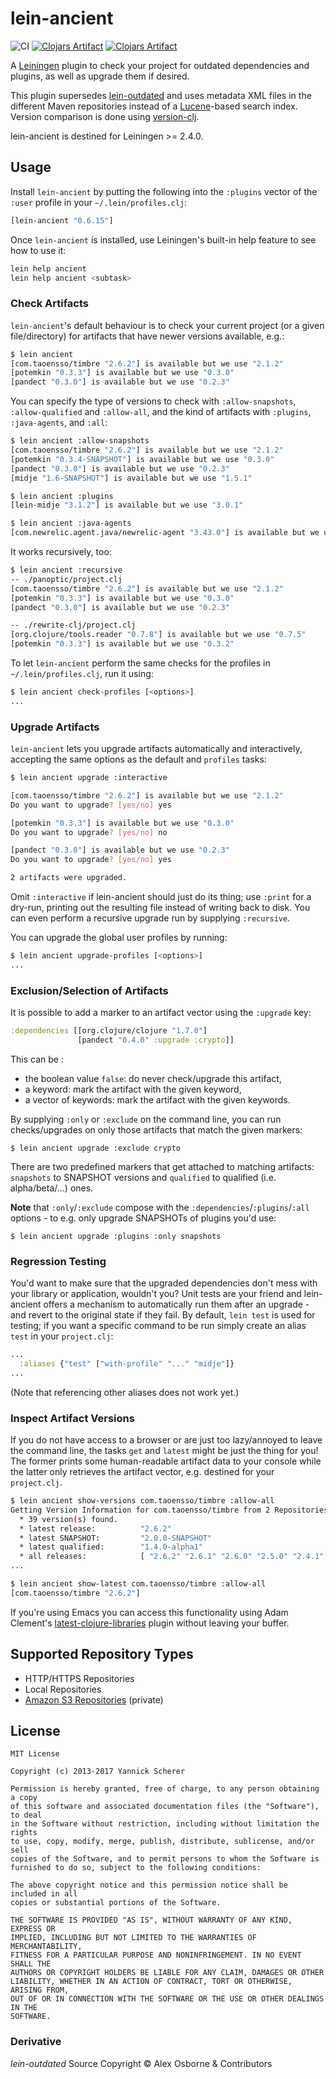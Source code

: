 # lein-ancient

![CI](https://github.com/xsc/lein-ancient/workflows/CI/badge.svg?branch=master)
[![Clojars Artifact](https://img.shields.io/clojars/v/lein-ancient.svg)](https://clojars.org/lein-ancient)
[![Clojars Artifact](https://img.shields.io/clojars/v/ancient-clj.svg)](https://clojars.org/ancient-clj)

A [Leiningen][lein] plugin to check your project for outdated dependencies and
plugins, as well as upgrade them if desired.

This plugin supersedes [lein-outdated][lein-outdated] and uses metadata XML
files in the different Maven repositories instead of a [Lucene][lucene]-based
search index. Version comparison is done using [version-clj][version-clj].

[lein]: https://github.com/technomancy/leiningen
[lein-outdated]: https://github.com/ato/lein-outdated
[lucene]: http://lucene.apache.org/core/
[version-clj]: https://github.com/xsc/version-clj

lein-ancient is destined for Leiningen >= 2.4.0.

## Usage

Install `lein-ancient` by putting the following into the `:plugins` vector of
the `:user` profile in your `~/.lein/profiles.clj`:

```clojure
[lein-ancient "0.6.15"]
```

Once `lein-ancient` is installed, use Leiningen's built-in help feature to
see how to use it:

``` bash
lein help ancient
lein help ancient <subtask>
```

### Check Artifacts

`lein-ancient`'s default behaviour is to check your current project (or a given
file/directory) for artifacts that have newer versions available, e.g.:

```bash
$ lein ancient
[com.taoensso/timbre "2.6.2"] is available but we use "2.1.2"
[potemkin "0.3.3"] is available but we use "0.3.0"
[pandect "0.3.0"] is available but we use "0.2.3"
```

You can specify the type of versions to check with `:allow-snapshots`,
`:allow-qualified` and `:allow-all`, and the kind of artifacts with `:plugins`,
`:java-agents`, and `:all`:

```bash
$ lein ancient :allow-snapshots
[com.taoensso/timbre "2.6.2"] is available but we use "2.1.2"
[potemkin "0.3.4-SNAPSHOT"] is available but we use "0.3.0"
[pandect "0.3.0"] is available but we use "0.2.3"
[midje "1.6-SNAPSHOT"] is available but we use "1.5.1"

$ lein ancient :plugins
[lein-midje "3.1.2"] is available but we use "3.0.1"

$ lein ancient :java-agents
[com.newrelic.agent.java/newrelic-agent "3.43.0"] is available but we use "3.35.1"
```

It works recursively, too:

```bash
$ lein ancient :recursive
-- ./panoptic/project.clj
[com.taoensso/timbre "2.6.2"] is available but we use "2.1.2"
[potemkin "0.3.3"] is available but we use "0.3.0"
[pandect "0.3.0"] is available but we use "0.2.3"

-- ./rewrite-clj/project.clj
[org.clojure/tools.reader "0.7.8"] is available but we use "0.7.5"
[potemkin "0.3.3"] is available but we use "0.3.2"
```

To let `lein-ancient` perform the same checks for the profiles in
`~/.lein/profiles.clj`, run it using:

```bash
$ lein ancient check-profiles [<options>]
...
```

### Upgrade Artifacts

`lein-ancient` lets you upgrade artifacts automatically and interactively,
accepting the same options as the default and `profiles` tasks:

```bash
$ lein ancient upgrade :interactive

[com.taoensso/timbre "2.6.2"] is available but we use "2.1.2"
Do you want to upgrade? [yes/no] yes

[potemkin "0.3.3"] is available but we use "0.3.0"
Do you want to upgrade? [yes/no] no

[pandect "0.3.0"] is available but we use "0.2.3"
Do you want to upgrade? [yes/no] yes

2 artifacts were upgraded.
```

Omit `:interactive` if lein-ancient should just do its thing; use `:print` for a
dry-run, printing out the resulting file instead of writing back to disk. You
can even perform a recursive upgrade run by supplying `:recursive`.

You can upgrade the global user profiles by running:

```bash
$ lein ancient upgrade-profiles [<options>]
...
```

### Exclusion/Selection of Artifacts

It is possible to add a marker to an artifact vector using the `:upgrade` key:

```clojure
:dependencies [[org.clojure/clojure "1.7.0"]
               [pandect "0.4.0" :upgrade :crypto]]
```

This can be :

- the boolean value `false`: do never check/upgrade this artifact,
- a keyword: mark the artifact with the given keyword,
- a vector of keywords: mark the artifact with the given keywords.

By supplying `:only` or `:exclude` on the command line, you can run
checks/upgrades on only those artifacts that match the given markers:

```
$ lein ancient upgrade :exclude crypto
```

There are two predefined markers that get attached to matching artifacts:
`snapshots` to SNAPSHOT versions and `qualified` to qualified (i.e.
alpha/beta/...) ones.

 __Note__ that `:only`/`:exclude` compose with the
`:dependencies`/`:plugins`/`:all` options - to e.g. only upgrade SNAPSHOTs of
plugins you'd use:

```
$ lein ancient upgrade :plugins :only snapshots
```

### Regression Testing

You'd want to make sure that the upgraded dependencies don't mess with your
library or application, wouldn't you? Unit tests are your friend and
lein-ancient offers a mechanism to automatically run them after an upgrade - and
revert to the original state if they fail. By default, `lein test` is used for
testing; if you want a specific command to be run simply create an alias `test`
in your `project.clj`:

```clojure
...
  :aliases {"test" ["with-profile" "..." "midje"]}
...
```

(Note that referencing other aliases does not work yet.)

### Inspect Artifact Versions

If you do not have access to a browser or are just too lazy/annoyed to leave the
command line, the tasks `get` and `latest` might be just the thing for you! The
former prints some human-readable artifact data to your console while the latter
only retrieves the artifact vector, e.g. destined for your `project.clj`.

```bash
$ lein ancient show-versions com.taoensso/timbre :allow-all
Getting Version Information for com.taoensso/timbre from 2 Repositories ...
  * 39 version(s) found.
  * latest release:          "2.6.2"
  * latest SNAPSHOT:         "2.0.0-SNAPSHOT"
  * latest qualified:        "1.4.0-alpha1"
  * all releases:            [ "2.6.2" "2.6.1" "2.6.0" "2.5.0" "2.4.1" ...
...

$ lein ancient show-latest com.taoensso/timbre :allow-all
[com.taoensso/timbre "2.6.2"]
```

If you're using Emacs you can access this functionality using Adam Clement's
[latest-clojure-libraries](https://github.com/AdamClements/latest-clojure-libraries)
plugin without leaving your buffer.

## Supported Repository Types

- HTTP/HTTPS Repositories
- Local Repositories
- [Amazon S3 Repositories](https://github.com/technomancy/s3-wagon-private) (private)

## License

```
MIT License

Copyright (c) 2013-2017 Yannick Scherer

Permission is hereby granted, free of charge, to any person obtaining a copy
of this software and associated documentation files (the "Software"), to deal
in the Software without restriction, including without limitation the rights
to use, copy, modify, merge, publish, distribute, sublicense, and/or sell
copies of the Software, and to permit persons to whom the Software is
furnished to do so, subject to the following conditions:

The above copyright notice and this permission notice shall be included in all
copies or substantial portions of the Software.

THE SOFTWARE IS PROVIDED "AS IS", WITHOUT WARRANTY OF ANY KIND, EXPRESS OR
IMPLIED, INCLUDING BUT NOT LIMITED TO THE WARRANTIES OF MERCHANTABILITY,
FITNESS FOR A PARTICULAR PURPOSE AND NONINFRINGEMENT. IN NO EVENT SHALL THE
AUTHORS OR COPYRIGHT HOLDERS BE LIABLE FOR ANY CLAIM, DAMAGES OR OTHER
LIABILITY, WHETHER IN AN ACTION OF CONTRACT, TORT OR OTHERWISE, ARISING FROM,
OUT OF OR IN CONNECTION WITH THE SOFTWARE OR THE USE OR OTHER DEALINGS IN THE
SOFTWARE.
```

### Derivative

_lein-outdated_ Source Copyright &copy; Alex Osborne &amp; Contributors
